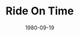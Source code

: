 ---
discogs_id: 3282392
discogs_master_id: 966502
title: Ride On Time
artists: ['山下達郎']
date: 1980-09-19
genre: ['Pop']
image: Ride On Time-3282392.jpg
label: Air Records
country: Japan
styles: ['City Pop', 'Funk', 'Soul', 'Rock']
video: https://www.youtube.com/watch?v=5F_FrbZWApE
category: Citypop
---